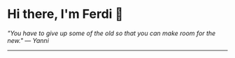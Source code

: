 <h1>Hi there, I'm Ferdi 👋</h1>

<p><em>
  "You have to give up some of the old so that you can make room for the new." — Yanni
</em></p>

---

